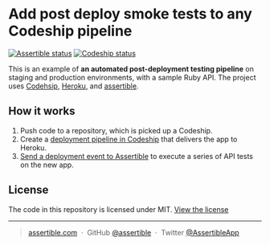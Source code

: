 # Add post deploy smoke tests to any Codeship pipeline

[![Assertible status](https://assertible.com/apis/d1d4c735-9afc-42d9-970a-f5b1cc797152/status?api_token=8b55a286830323effb)](https://assertible.com) [![Codeship status](https://codeship.com/projects/1f082380-f64b-0134-b0e6-5e8fac69f0da/status?branch=master)](https://codeship.com)

This is an example of **an automated post-deployment testing
pipeline** on staging and production environments, with a sample Ruby
API. The project
uses [Codehsip](https://codeship.com), [Heroku](https://heroku.com),
and [assertible](https://assertible.com).

## How it works

1. Push code to a repository, which is picked up a Codeship.
2. Create a [deployment pipeline in Codeship](https://documentation.codeship.com/basic/getting-started/deployment-pipelines/) that delivers the app to Heroku.
3. [Send a deployment event to Assertible](https://assertible.com/docs/guide/deployments) to execute a series of API
   tests on the new app.

## License

The code in this repository is licensed under
MIT. [View the license](https://github.com/assertible/deployments/blob/master/LICENSE)

---

> [assertible.com](http://assertible.com) &nbsp;&middot;&nbsp;
> GitHub [@assertible](https://github.com/assertible) &nbsp;&middot;&nbsp;
> Twitter [@AssertibleApp](https://twitter.com/AssertibleApp)
